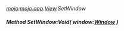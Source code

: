 _[mojo](../../modules/mojo/mojo-module.md):[mojo.app](../../modules/mojo/mojo-app.md).[View](../../modules/mojo/mojo-app-view.md).SetWindow_
##### Method SetWindow:Void( window:[Window](../../modules/mojo/mojo-app-window.md) )
